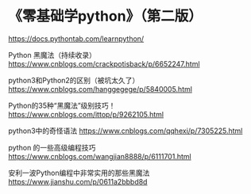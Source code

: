 # 《零基础学python》（第二版）
https://docs.pythontab.com/learnpython/

Python 黑魔法（持续收录）
https://www.cnblogs.com/crackpotisback/p/6652247.html

python3和Python2的区别（被坑太久了）
https://www.cnblogs.com/hanggegege/p/5840005.html

Python的35种“黑魔法”级别技巧！
 https://www.cnblogs.com/ittop/p/9262105.html

python3中的奇怪语法
https://www.cnblogs.com/qqhexi/p/7305225.html

python 的一些高级编程技巧
https://www.cnblogs.com/wangjian8888/p/6111701.html

安利一波Python编程中非常实用的那些黑魔法
https://www.jianshu.com/p/0611a2bbbd8d